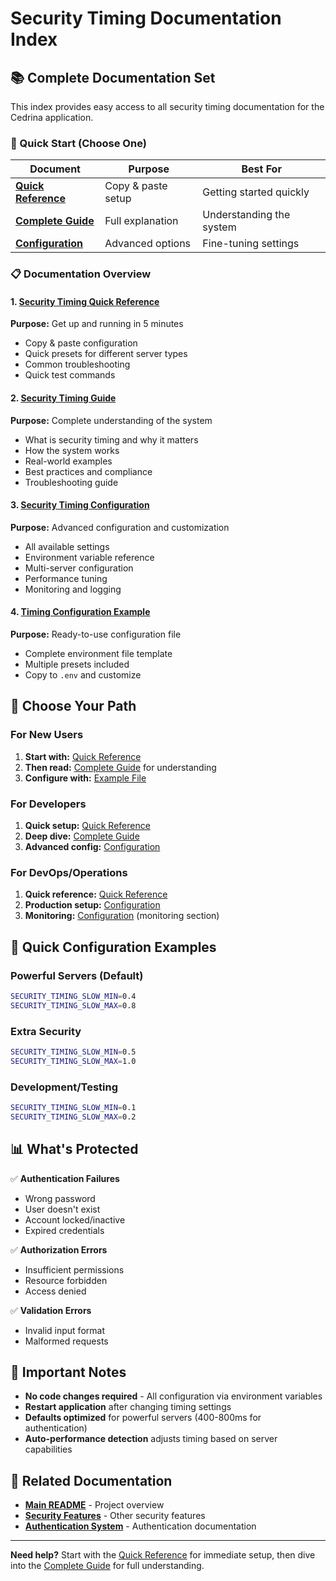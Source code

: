# Security Timing Documentation Index

## 📚 Complete Documentation Set

This index provides easy access to all security timing documentation for the Cedrina application.

### 🚀 Quick Start (Choose One)

| Document | Purpose | Best For |
|----------|---------|----------|
| **[Quick Reference](timing-quick-reference.md)** | Copy & paste setup | Getting started quickly |
| **[Complete Guide](timing-guide.md)** | Full explanation | Understanding the system |
| **[Configuration](timing-config.md)** | Advanced options | Fine-tuning settings |

### 📋 Documentation Overview

#### 1. [Security Timing Quick Reference](timing-quick-reference.md)
**Purpose:** Get up and running in 5 minutes
- Copy & paste configuration
- Quick presets for different server types
- Common troubleshooting
- Quick test commands

#### 2. [Security Timing Guide](timing-guide.md)
**Purpose:** Complete understanding of the system
- What is security timing and why it matters
- How the system works
- Real-world examples
- Best practices and compliance
- Troubleshooting guide

#### 3. [Security Timing Configuration](timing-config.md)
**Purpose:** Advanced configuration and customization
- All available settings
- Environment variable reference
- Multi-server configuration
- Performance tuning
- Monitoring and logging

#### 4. [Timing Configuration Example](timing-config-example.env)
**Purpose:** Ready-to-use configuration file
- Complete environment file template
- Multiple presets included
- Copy to `.env` and customize

## 🎯 Choose Your Path

### For New Users
1. **Start with:** [Quick Reference](timing-quick-reference.md)
2. **Then read:** [Complete Guide](timing-guide.md) for understanding
3. **Configure with:** [Example File](timing-config-example.env)

### For Developers
1. **Quick setup:** [Quick Reference](timing-quick-reference.md)
2. **Deep dive:** [Complete Guide](timing-guide.md)
3. **Advanced config:** [Configuration](timing-config.md)

### For DevOps/Operations
1. **Quick reference:** [Quick Reference](timing-quick-reference.md)
2. **Production setup:** [Configuration](timing-config.md)
3. **Monitoring:** [Configuration](timing-config.md) (monitoring section)

## 🔧 Quick Configuration Examples

### Powerful Servers (Default)
```bash
SECURITY_TIMING_SLOW_MIN=0.4
SECURITY_TIMING_SLOW_MAX=0.8
```

### Extra Security
```bash
SECURITY_TIMING_SLOW_MIN=0.5
SECURITY_TIMING_SLOW_MAX=1.0
```

### Development/Testing
```bash
SECURITY_TIMING_SLOW_MIN=0.1
SECURITY_TIMING_SLOW_MAX=0.2
```

## 📊 What's Protected

✅ **Authentication Failures**
- Wrong password
- User doesn't exist
- Account locked/inactive
- Expired credentials

✅ **Authorization Errors**
- Insufficient permissions
- Resource forbidden
- Access denied

✅ **Validation Errors**
- Invalid input format
- Malformed requests

## 🚨 Important Notes

- **No code changes required** - All configuration via environment variables
- **Restart application** after changing timing settings
- **Defaults optimized** for powerful servers (400-800ms for authentication)
- **Auto-performance detection** adjusts timing based on server capabilities

## 🔗 Related Documentation

- **[Main README](../../README.md)** - Project overview
- **[Security Features](../../docs/security/)** - Other security features
- **[Authentication System](../features/authentication/README.md)** - Authentication documentation

---

**Need help?** Start with the [Quick Reference](timing-quick-reference.md) for immediate setup, then dive into the [Complete Guide](timing-guide.md) for full understanding. 